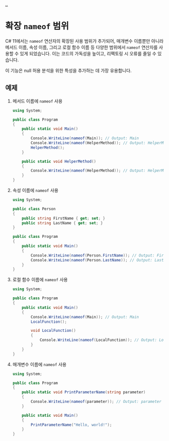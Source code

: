 [..](11.md)

# 확장 `nameof` 범위

C# 11에서는 `nameof` 연산자의 확장된 사용 범위가 추가되어, 매개변수 이름뿐만 아니라 메서드 이름, 속성 이름, 그리고 로컬 함수 이름 등 다양한 범위에서 `nameof` 연산자를 사용할 수 있게 되었습니다. 이는 코드의 가독성을 높이고, 리팩토링 시 오류를 줄일 수 있습니다.

이 기능은 null 허용 분석을 위한 특성을 추가하는 데 가장 유용합니다.

## 예제

1. 메서드 이름에 `nameof` 사용
    ```cs
    using System;

    public class Program
    {
        public static void Main()
        {
            Console.WriteLine(nameof(Main)); // Output: Main
            Console.WriteLine(nameof(HelperMethod)); // Output: HelperMethod
            HelperMethod();
        }

        public static void HelperMethod()
        {
            Console.WriteLine(nameof(HelperMethod)); // Output: HelperMethod
        }
    }
    ```

2. 속성 이름에 `nameof` 사용
    ```cs
    using System;

    public class Person
    {
        public string FirstName { get; set; }
        public string LastName { get; set; }
    }

    public class Program
    {
        public static void Main()
        {
            Console.WriteLine(nameof(Person.FirstName)); // Output: FirstName
            Console.WriteLine(nameof(Person.LastName)); // Output: LastName
        }
    }
    ```

3. 로컬 함수 이름에 `nameof` 사용
    ```cs
    using System;

    public class Program
    {
        public static void Main()
        {
            Console.WriteLine(nameof(Main)); // Output: Main
            LocalFunction();

            void LocalFunction()
            {
                Console.WriteLine(nameof(LocalFunction)); // Output: LocalFunction
            }
        }
    }
    ```

4. 매개변수 이름에 `nameof` 사용
    ```cs
    using System;

    public class Program
    {
        public static void PrintParameterName(string parameter)
        {
            Console.WriteLine(nameof(parameter)); // Output: parameter
        }

        public static void Main()
        {
            PrintParameterName("Hello, world!");
        }
    }
    ```
